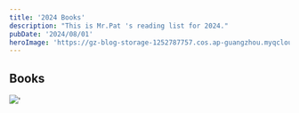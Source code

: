 ```yaml
---
title: '2024 Books'
description: "This is Mr.Pat 's reading list for 2024."
pubDate: '2024/08/01'
heroImage: 'https://gz-blog-storage-1252787757.cos.ap-guangzhou.myqcloud.com/books/20240801-01-2024-books-header-01.jpg?imageMogr2/format/webp'
---
```


## Books
![](https://gz-blog-storage-1252787757.cos.ap-guangzhou.myqcloud.com/books/20240801-2024-books.jpg?imageMogr2/format/webp)'
